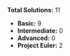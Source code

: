 **Total Solutions:** 11

- **Basic:**        9
- **Intermediate:**        0
- **Advanced:**        0
- **Project Euler:**        2

